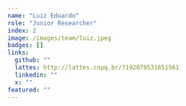 ```yaml
---
name: "Luiz Eduardo"
role: "Junior Researcher"
index: 2
image: /images/team/luiz.jpeg
badges: []
links:
  github: ""
  lattes: http://lattes.cnpq.br/7192079531651561
  linkedin: ""
  x: ""
featured: ""
---
```

